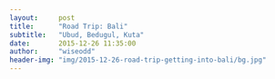 ```yaml
---
layout:     post
title:      "Road Trip: Bali"
subtitle:   "Ubud, Bedugul, Kuta"
date:       2015-12-26 11:35:00
author:     "wiseodd"
header-img: "img/2015-12-26-road-trip-getting-into-bali/bg.jpg"
---
```


